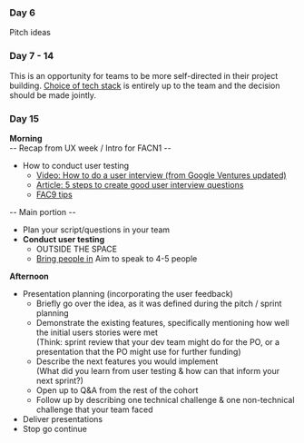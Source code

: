 ### Day 6
Pitch ideas

### Day 7 - 14
This is an opportunity for teams to be more self-directed in their project building. [Choice of tech stack](./tech-choices.md) is entirely up to the team and the decision should be made jointly.

### Day 15
**Morning**  
-- Recap from UX week / Intro for FACN1 --
+ How to conduct user testing
  + [Video: How to do a user interview (from Google Ventures updated)](https://www.youtube.com/watch?v=Qq3OiHQ-HCU)
  + [Article: 5 steps to create good user interview questions](https://medium.com/interactive-mind/5-steps-to-create-good-user-interview-questions-by-metacole-a-comprehensive-guide-8a591b0e2162)
  + [FAC9 tips](https://github.com/FAC9/future-leaders/blob/d12df8559d7464dbc7be509aedea413f9064faca/docs/user-testing-advice.md)

-- Main portion --
+ Plan your script/questions in your team
+ **Conduct user testing**  
  + OUTSIDE THE SPACE  
  + [Bring people in](https://gist.github.com/njsfield/cad2904e0fa3a74b32fd5accbca50c2e)
Aim to speak to 4-5 people

**Afternoon**
+ Presentation planning (incorporating the user feedback)
  + Briefly go over the idea, as it was defined during the pitch / sprint planning
  + Demonstrate the existing features, specifically mentioning how well the initial users stories were met  
  (Think: sprint review that your dev team might do for the PO, or a presentation that the PO might use for further funding)
  + Describe the next features you would implement  
  (What did you learn from user testing & how can that inform your next sprint?)
  + Open up to Q&A from the rest of the cohort
  + Follow up by describing one technical challenge & one non-technical challenge that your team faced
+ Deliver presentations
+ Stop go continue
